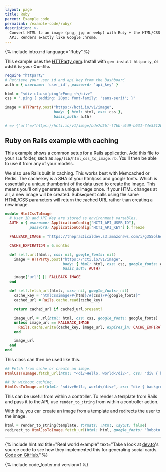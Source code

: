 ```yaml
---
layout: page
title: Ruby
parent: Example code
permalink: /example-code/ruby/
description: >-
  Convert HTML to an image (png, jpg or webp) with Ruby + the HTML/CSS to Image
  API. Renders exactly like Google Chrome.
---
```

{% include intro.md language="Ruby" %}


This example uses the [HTTParty gem](https://github.com/jnunemaker/httparty). Install with `gem install httparty`, or add it to your Gemfile.

```ruby
require "httparty"
# Retrieve your user id and api key from the Dashboard
auth = { username: 'user_id', password: 'api_key' }

html = "<div class='ping'>Pong ✅</div>"
css = ".ping { padding: 20px; font-family: 'sans-serif'; }"

image = HTTParty.post("https://hcti.io/v1/image",
                      body: { html: html, css: css },
                      basic_auth: auth)

# => {"url"=>"https://hcti.io/v1/image/bde7d5bf-f7bb-49d9-b931-74e5512b8738"}
```

## Ruby on Rails example with caching

This example shows a common setup for a Rails application. Add this file to your `lib` folder, such as `app/lib/html_css_to_image.rb`.
You'll then be able to use it from any of your models.

We also use Rails built in caching. This works best with Memcached or Redis. The cache key is a SHA of your html/css and google fonts. Which is essentially a unique thumbprint of the data used to create the image.
This means you'll only generate a unique image once. If your HTML changes at all, a new image will be created. Subsequent calls using the same HTML/CSS parameters will return the cached URL rather than creating a new image.

```ruby
module HtmlCssToImage
  # User ID and API Key are stored as environment variables.
  AUTH = { username: ApplicationConfig["HCTI_API_USER_ID"],
           password: ApplicationConfig["HCTI_API_KEY"] }.freeze

  FALLBACK_IMAGE = "https://thepracticaldev.s3.amazonaws.com/i/g355ol6qsrg0j2mhngz9.png".freeze

  CACHE_EXPIRATION = 6.months

  def self.url(html:, css: nil, google_fonts: nil)
    image = HTTParty.post("https://hcti.io/v1/image",
                          body: { html: html, css: css, google_fonts: google_fonts },
                          basic_auth: AUTH)

    image["url"] || FALLBACK_IMAGE
  end

  def self.fetch_url(html:, css: nil, google_fonts: nil)
    cache_key = "htmlcssimage/#{html}/#{css}/#{google_fonts}"
    cached_url = Rails.cache.read(cache_key)

    return cached_url if cached_url.present?

    image_url = url(html: html, css: css, google_fonts: google_fonts)
    unless image_url == FALLBACK_IMAGE
      Rails.cache.write(cache_key, image_url, expires_in: CACHE_EXPIRATION)
    end

    image_url
  end
end
```

This class can then be used like this.

```ruby
## Fetch from cache or create an image.
HtmlCssToImage.fetch_url(html: "<div>Hello, world</div>", css: "div { background-color: blue; }", google_fonts: "Roboto")

## Or without caching.
HtmlCssToImage.url(html: "<div>Hello, world</div>", css: "div { background-color: blue; }", google_fonts: "Roboto")
```

This can be useful from within a controller. To render a template from Rails and pass it to the API, use `render_to_string` from within a controller action.

With this, you can create an image from a template and redirects the user to the image.

```ruby
html = render_to_string(template, formats: :html, layout: false)
redirect_to HtmlCssToImage.fetch_url(html: html, google_fonts: "Roboto|Roboto+Condensed"), status: :found
```

<hr>

{% include hint.md title="Real world example" text="Take a look at [dev.to](https://dev.to)'s source code to see how they implemented this for generating social cards. [Code on GitHub.](https://github.com/thepracticaldev/dev.to/blob/9442fde9e799e0eaf82723550f29e0a677a0db2b/app/controllers/social_previews_controller.rb#L61)" %}


{% include code_footer.md version=1 %}
